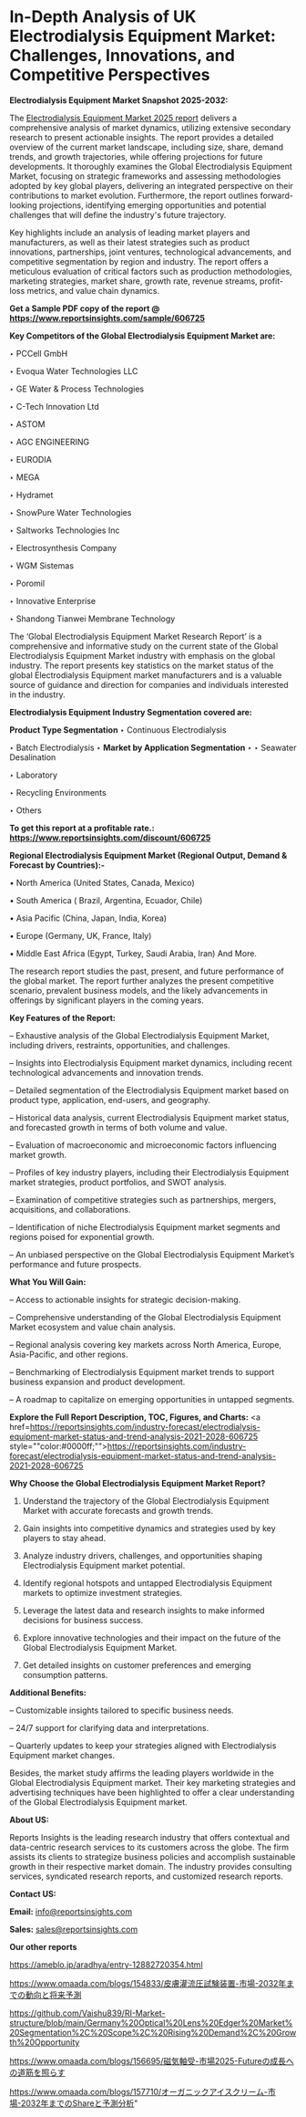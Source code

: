 # In-Depth Analysis of UK Electrodialysis Equipment Market: Challenges, Innovations, and Competitive Perspectives

<strong>Electrodialysis Equipment Market Snapshot 2025-2032:</strong>

The <a href=https://www.reportsinsights.com/sample/606725>Electrodialysis Equipment Market 2025 report</a> delivers a comprehensive analysis of market dynamics, utilizing extensive secondary research to present actionable insights. The report provides a detailed overview of the current market landscape, including size, share, demand trends, and growth trajectories, while offering projections for future developments. It thoroughly examines the Global Electrodialysis Equipment Market, focusing on strategic frameworks and assessing methodologies adopted by key global players, delivering an integrated perspective on their contributions to market evolution. Furthermore, the report outlines forward-looking projections, identifying emerging opportunities and potential challenges that will define the industry's future trajectory.

Key highlights include an analysis of leading market players and manufacturers, as well as their latest strategies such as product innovations, partnerships, joint ventures, technological advancements, and competitive segmentation by region and industry. The report offers a meticulous evaluation of critical factors such as production methodologies, marketing strategies, market share, growth rate, revenue streams, profit-loss metrics, and value chain dynamics.

<strong>Get a Sample PDF copy of the report @ <a href=https://www.reportsinsights.com/sample/606725 style=color:#0000ff;>https://www.reportsinsights.com/sample/606725</a></strong>

<strong>Key Competitors of the Global Electrodialysis Equipment Market are:</strong>

‣ PCCell GmbH

‣ Evoqua Water Technologies LLC

‣ GE Water & Process Technologies

‣ C-Tech Innovation Ltd

‣ ASTOM

‣ AGC ENGINEERING

‣ EURODIA

‣ MEGA

‣ Hydramet

‣ SnowPure Water Technologies

‣ Saltworks Technologies Inc

‣ Electrosynthesis Company

‣ WGM Sistemas

‣ Poromil

‣ Innovative Enterprise

‣ Shandong Tianwei Membrane Technology

The ‘Global Electrodialysis Equipment Market Research Report’ is a comprehensive and informative study on the current state of the Global Electrodialysis Equipment Market industry with emphasis on the global industry. The report presents key statistics on the market status of the global Electrodialysis Equipment market manufacturers and is a valuable source of guidance and direction for companies and individuals interested in the industry.

<strong>Electrodialysis Equipment Industry Segmentation covered are:</strong>

<strong>Product Type Segmentation</strong>
‣
Continuous Electrodialysis

‣ Batch Electrodialysis
‣ 
<strong>Market by Application Segmentation</strong>
‣
‣  Seawater Desalination

‣ Laboratory

‣ Recycling Environments

‣ Others

<strong>To get this report at a profitable rate.: <a href=https://www.reportsinsights.com/discount/606725 style=color:#0000ff;>https://www.reportsinsights.com/discount/606725</a></strong>

<strong>Regional Electrodialysis Equipment Market (Regional Output, Demand &amp; Forecast by Countries):-</strong>

• North America (United States, Canada, Mexico)

• South America ( Brazil, Argentina, Ecuador, Chile)

• Asia Pacific (China, Japan, India, Korea)

• Europe (Germany, UK, France, Italy)

• Middle East Africa (Egypt, Turkey, Saudi Arabia, Iran) And More.

The research report studies the past, present, and future performance of the global market. The report further analyzes the present competitive scenario, prevalent business models, and the likely advancements in offerings by significant players in the coming years.

<strong>Key Features of the Report:</strong>

– Exhaustive analysis of the Global Electrodialysis Equipment Market, including drivers, restraints, opportunities, and challenges.

– Insights into Electrodialysis Equipment market dynamics, including recent technological advancements and innovation trends.

– Detailed segmentation of the Electrodialysis Equipment market based on product type, application, end-users, and geography.

– Historical data analysis, current Electrodialysis Equipment market status, and forecasted growth in terms of both volume and value.

– Evaluation of macroeconomic and microeconomic factors influencing market growth.

– Profiles of key industry players, including their Electrodialysis Equipment market strategies, product portfolios, and SWOT analysis.

– Examination of competitive strategies such as partnerships, mergers, acquisitions, and collaborations.

– Identification of niche Electrodialysis Equipment market segments and regions poised for exponential growth.

– An unbiased perspective on the Global Electrodialysis Equipment Market’s performance and future prospects.

<strong>What You Will Gain:</strong>

– Access to actionable insights for strategic decision-making.

– Comprehensive understanding of the Global Electrodialysis Equipment Market ecosystem and value chain analysis.

– Regional analysis covering key markets across North America, Europe, Asia-Pacific, and other regions.

– Benchmarking of Electrodialysis Equipment market trends to support business expansion and product development.

– A roadmap to capitalize on emerging opportunities in untapped segments.

<strong>Explore the Full Report Description, TOC, Figures, and Charts:</strong>
<a href=https://reportsinsights.com/industry-forecast/electrodialysis-equipment-market-status-and-trend-analysis-2021-2028-606725 style=""color:#0000ff;"">https://reportsinsights.com/industry-forecast/electrodialysis-equipment-market-status-and-trend-analysis-2021-2028-606725</a>

<strong>Why Choose the Global Electrodialysis Equipment Market Report?</strong>

1. Understand the trajectory of the Global Electrodialysis Equipment Market with accurate forecasts and growth trends.

2. Gain insights into competitive dynamics and strategies used by key players to stay ahead.

3. Analyze industry drivers, challenges, and opportunities shaping Electrodialysis Equipment market potential.

4. Identify regional hotspots and untapped Electrodialysis Equipment markets to optimize investment strategies.

5. Leverage the latest data and research insights to make informed decisions for business success.

6. Explore innovative technologies and their impact on the future of the Global Electrodialysis Equipment Market.

7. Get detailed insights on customer preferences and emerging consumption patterns.

<strong>Additional Benefits:</strong>

– Customizable insights tailored to specific business needs.

– 24/7 support for clarifying data and interpretations.

– Quarterly updates to keep your strategies aligned with Electrodialysis Equipment market changes.

Besides, the market study affirms the leading players worldwide in the Global Electrodialysis Equipment market. Their key marketing strategies and advertising techniques have been highlighted to offer a clear understanding of the Global Electrodialysis Equipment market.

<strong><strong>About US</strong>:</strong>

Reports Insights is the leading research industry that offers contextual and data-centric research services to its customers across the globe. The firm assists its clients to strategize business policies and accomplish sustainable growth in their respective market domain. The industry provides consulting services, syndicated research reports, and customized research reports.

<strong>Contact US:</strong>

<p class=><b>Email:</b> <a href=mailto:info@reportsinsights.com>info@reportsinsights.com</a></p>
<p class=><b>Sales:</b> <a href=mailto:sales@reportsinsights.com>sales@reportsinsights.com</a></p>

<strong>Our other reports</strong>

<a href=https://ameblo.jp/aradhya/entry-12882720354.html>https://ameblo.jp/aradhya/entry-12882720354.html</a>

<a href=https://www.omaada.com/blogs/154833/皮膚灌流圧試験装置-市場-2032年までの動向と将来予測>https://www.omaada.com/blogs/154833/皮膚灌流圧試験装置-市場-2032年までの動向と将来予測</a>

<a href=https://github.com/Vaishu839/RI-Market-structure/blob/main/Germany%20Optical%20Lens%20Edger%20Market%20Segmentation%2C%20Scope%2C%20Rising%20Demand%2C%20Growth%20Opportunity>https://github.com/Vaishu839/RI-Market-structure/blob/main/Germany%20Optical%20Lens%20Edger%20Market%20Segmentation%2C%20Scope%2C%20Rising%20Demand%2C%20Growth%20Opportunity</a>

<a href=https://www.omaada.com/blogs/156695/磁気軸受-市場2025-Futureの成長への道筋を照らす>https://www.omaada.com/blogs/156695/磁気軸受-市場2025-Futureの成長への道筋を照らす</a>

<a href=https://www.omaada.com/blogs/157710/オーガニックアイスクリーム-市場-2032年までのShareと予測分析>https://www.omaada.com/blogs/157710/オーガニックアイスクリーム-市場-2032年までのShareと予測分析</a>"
